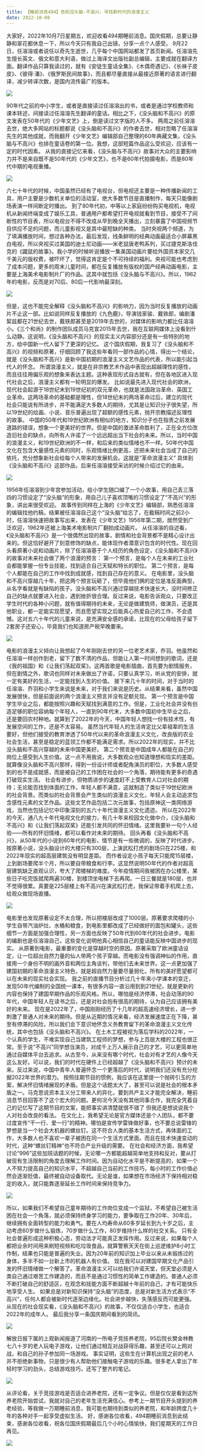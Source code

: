 ```yaml
---
title: 【睡前消息494】告别没头脑-不高兴，寻找新时代的浪漫主义
date: 2022-10-08
---
```



大家好，2022年10月7日星期五，欢迎收看494期睡前消息。国庆假期，总要让静静和翠花都休息一下，所以今天只有我自己出镜，分享一点个人感受。
9月22日，任溶溶或者说任以奇先生逝世，几乎每个中国网站都发了首页新闻。任溶溶先生擅长英文、俄文和意大利语，做过上海译文出版社副总编辑，主要成就在翻译方面。翻译作品只算我读过的，就有《安徒生童话全集》、《木偶奇遇记》、《长袜子皮皮》、《彼得·潘》、《俄罗斯民间故事》，而且都尽量直接从最接近原著的语言进行翻译，减少转译次数，是国内流传最广的版本。

![](/images/btnews/0401_0500/0494/1754824c-e5df-496e-b95b-ec2a2f17ea40.webp)



90年代之前的中小学生，或者是直接读过任溶溶出的书，或者是通过学校教师和课本转述，间接读过任溶溶先生翻译的童话。相比之下，《没头脑和不高兴》的原文发表在50年代的《少年文艺》上，倒是读过文字版的人不多。
两周之前任溶溶去世，绝大多网站的标题都说《没头脑和不高兴》的作者去世，相对忽略了任溶溶先生的其他成就，而我翻开《少年文艺》编辑部自己整理的60年典藏文集，《没头脑与不高兴》也排在童话卷的第一位。我想，这部短篇作品这么受欢迎，应该有一定的时代因素。
从我的直接记忆来看，《没头脑与不高兴》故事对大众的主要影响力并不是来自既不是50年代的《少年文艺》，也不是60年代拍摄电影，而是80年代中期的电视重播。

![](/images/btnews/0401_0500/0494/157e9878-dd6d-4f83-8572-f746ec54ce28.webp)



六七十年代的时候，中国虽然已经有了电视台，但电视还主要是一种传播新闻的工具，用户主要是少数机关单位的活动室，绝大多数节目是直播制作，每天只能像剧场表演一样间断定时播出。
到了80年代初，中等以上家庭纷纷购买电视机，电视机从新闻终端变成了娱乐工具，普通用户都希望打开电视就看到节目，接受不了间断性的节目表，所以电视台不得不改成从早到晚全天播出，立刻暴露了中国视频节目供应不足的问题，而儿童影视又是其中最短缺的种类。
当时央视两个频道，为了填满播放时间，想过各种办法，最后发现，线条鲜明的经典动画最适合小屏幕黑白电视，所以央视买过美国的迪士尼动画——米老鼠唐老鸭系列，买过捷克斯洛伐克的《鼹鼠的故事》。我小学的时候听说播放一集美国动画片要给外国资本家交几千美元的版权费，被吓坏了，觉得这肯定是个不可持续的福利。央视可能也考虑到了成本问题，更多的周末儿童时间，都在反复播放有版权的国产经典动画电影，主要是上海美术电影制片厂的作品。这其中就包括《没头脑与不高兴》。所以，1962年的电影，反而是对70后、80后一代影响最深刻。

![](/images/btnews/0401_0500/0494/0c178dcd-19f1-4544-821f-ab3269f5a137.webp)



但是，这也不能完全解释《没头脑和不高兴》的影响力，因为当时反复播放的动画片不止这一部。比如说同样反复播放的《九色鹿》，导演钱家骏、戴铁郎，编剧潘絜兹都在21世纪去世，戴铁郎甚至是2019年去世的，对媒体的影响力都比任溶溶小。《三个和尚》的制作团队成员马克宣2015年去世，我在互联网媒体上没看到什么动静。这说明，《没头脑和不高兴》的现实主义内容部分还是有一些特别的地方，给中国新一代人留下了更深的记忆。
这个国庆假期，我复习了《没头脑和不高兴》的视频和原著，仔细回顾了我这些年看同一部作品的心情，得出一个结论，就是《没头脑和不高兴》是新中国初期的浪漫主义文艺作品的代表，所以能引起当代人的怀念。
所谓浪漫主义，就是在非宗教艺术作品中表现出超越理性的感性，而且往往用偏乐观的想象来表达主题。这种表现形式自古就有，但在各地区进入现代社会之后，浪漫主义都有一轮明显的爆发。
比如说最先进入现代社会的欧洲，现代社会起源于18世纪末到19世纪初的双元革命，也就是法国政治革命、英国工业革命。这两场革命的基础都是理性，但18世纪末的两场革命过后，建立的现代社会只能说有所进步，并不能满足大多数人的期待，尤其是让知识分子很失望，所以19世纪的绘画、小说、音乐普遍出现了超额的感性元素，抛开宗教描述反理性的故事。
中国的50年代和19世纪欧洲有相似的地方，知识分子也在指责之前发展道路的错误，想象一个更美好的世界。但是中国的激进革命胜利了，正在全方位改造旧社会的缺点，向所有人许诺了一个远远超出当下社会的未来。所以，当时中国的浪漫主义，和19世纪欧洲的不一样，和后来的类似情绪也不一样。50年代中国文化在包含大量感性元素的同时，乐观情绪比例更高，还把未来社会当成了自己的依托，充分想象新社会给每个人带来的发展机会。这就是“革命浪漫主义”
具体到《没头脑和不高兴》这部作品，后来任溶溶接受采访的时候介绍过它的由来。

![](/images/btnews/0401_0500/0494/b6661572-69f0-4957-b97e-e6d9b29eb646.webp)



1956年任溶溶到少年宫参加活动，给小学生随口编了一个小故事，用自己丢三落四的习惯设定了“没头脑”的形象，用自己儿子喜欢顶嘴的习惯设定了“不高兴”的形象，讲出来很受欢迎。
故事传到同样在上海的《少年文艺》编辑部，熟悉任溶溶的编辑找他约稿，结果被任溶溶自己这个“没头脑”给忘了，在截稿时间之前2小时，任溶溶快速把故事写出来，发表在《少年文艺》1956年第二期，居然受到广泛欢迎，1962年还被上海美术电影制片厂翻拍成动画片。
从任溶溶的自述看，《没头脑和不高兴》是一个很偶然出现的故事，剧情和社会背景都不是精心设计出来的。但这恰好避开了刻意修饰的缺点，能体现作者潜意识包含的时代性。现在回头看原著小说和动画片，除了任溶溶基于个人经历的角色设定，《没头脑和不高兴》的故事对未来社会做了两个浪漫的预言：
第一个预言，是每个人在未来的工业社会都能掌握一份专业技能，找到适合自己天赋和特长的职位。
第二个预言，是每个人都能在自己的工作中找到成就感，找到自己存在的意义。
在电影里，没头脑和不高兴穿越几十年，把这两个预言玩砸了，但毕竟他们俩的定位是准反面典型，从名字看就是有缺陷的孩子。没头脑和不高兴通过穿越技术快速长大，没时间修正自己的缺点就要进入社会，遇到挫折很合理。反过来说，电影告诉观众，只要改正学生时代的各种小问题，就有值得期待的未来，无论是做建筑师，做演员，还是其他职业，都一定能实现愿望，而且愿望实现之后能真心热爱自己的工作，不会遗憾。这对五六十年代的儿童来说，是充满安全感的承诺，比现在的父母给孩子留下2套房子还安心，毕竟我们也知道房产税早晚要来。

![](/images/btnews/0401_0500/0494/9802fde0-05ad-41d3-a568-99a7c7b7d22c.webp)

电影的浪漫主义倾向让我想起了今年刚刚去世的另一位老艺术家，乔羽。他虽然和任溶溶一样创作到老，留下了数不清的作品，但能让人第一时间想到的歌词，还是《我的祖国》和《让我们荡起双桨》。这两首歌是电影插曲，首先要为剧情服务，但在剧情之外，歌词也同样对未来做出了许诺，只要认真学习，听从党的安排，就一定有美好的生活，一定能找到人生的价值。
接下来几十年的时间，对于当时的任溶溶、乔羽和小学生来说是未来，对于我们来说是历史。从结果来看，虽然中国发展很快，但是前面说的两个浪漫主义预言并没有足额兑现。
第一个预言是中国学生毕业之后，都能按照兴趣和天赋找到满意的工作。但是，工业化社会并没有创造足够的职位容纳每个年轻人，一直到90年代末，大多数中国初中生毕业之后，还是要回农村种地。就算到了2022年的今天，中国年轻人想找一份有技术性，有发展空间的工作，还是不太容易。
虽然当代年轻人的生活肯定比父辈祖辈的生活要好，但他们接受的教育渗透了50年代以来的革命浪漫主义文化，改良版的农业社会生活，甚至是稳定的蓝领工作都不能满足需求。所以2022年的现实，并不比没头脑和不高兴穿越的未来中国更美好。
第二个预言是中国成年人都能在自己的岗位上感受到人生价值。这一点不用我说，大多数观众也知道理想和现实的差距。就算像没头脑和不高兴那样，得到一份设计师或者配角演员的职位，大多数人感受到的也不是成就感，而是被自己的工作困在社会的一个角落，期待能有更多的奇遇打破现实生活。
社会有进步，但物质进步的速度赶不上受教育人口对社会的期待；无论能否找到体面的工作，年轻人都不满意，这就制造了类似于19世纪欧洲的社会背景。而类似的社会背景会产生类似的浪漫主义文化，年轻人会主动追求包含感性元素的文艺作品。这些文艺作品包括二次元故事，包括原神这一类网络游戏，当然也包括记忆中印象深刻的五六十年代浪漫主义文化遗迹。
所以在2022年的今天，通八九十年代电视文化的接力，有几十年来校园文化做中介，《没头脑和不高兴》和《让我们荡起双桨》还能引发共同的怀旧情绪。这里我要补一句个人经验——所有的怀旧情绪，都可以看作对未来的期待。
回头再看《没头脑和不高兴》，从50年代的小说到60年代的电影，情节是有一些微调的，反映了时代进步。按原著小说，没头脑设计的大楼只有300层，上演武松打虎的剧场只在225楼，和2022年现实的超高层建筑没有明显差距。
而作者设定小孩子每天只能爬15层楼，上到剧场要爬半个月，所以要自带粮食和行李。这显然说明50年代的作者对超高层建筑缺乏直观认识，夸大了爬楼梯的难度。今年疫情期间我被困在办公楼里，某些日子吃完饭就爬两遍30楼，到楼顶坐电梯下去再爬。一日三餐就是180层，也并不觉得很累。真要是225层楼上有不高兴在演武松打虎，我保证带着手机爬上去，给观众做现场直播。

![](/images/btnews/0401_0500/0494/a7ab5da5-eac5-49a6-b738-4c7e1bf5d31b.webp)



电影里也发现原著设定不太合理，所以把楼层改成了1000层。原著要求爬楼的小学生自带汽油炉灶、水桶和粮食，到电影里都改成了已经做好的面包和罐头，这些细节一方面是加强合理性，另一方面也反映了50年代到60年代的社会进步。电影的编剧也是任溶溶自己，这些变化说明他真心相信自己的童话能反映中国进步的现实。
从原著到电影，最重要的变化是穿越时空的原因。原著采取了欧洲童话设定，让一位超出自然力量的仙人带两个孩子穿越。而电影没有强调神仙的作用，直接用一个身份不明的画外音和两位主角谈判，带他们去未来世界。这一点更加强了建国初期的革命浪漫主义特色，就是超自然力量要尽量弱化，所有的美好愿望都可以在未来的现实社会实现。
我之前的直播节目分析过几十年来小学课本的变迁，发现50年代编制的全国统一课本，有很多内容一直沿用到到21世纪，就是更新的内容也保持了建国早期作品的乐观风格。所以，哪怕是经济停滞，社会动荡的90年代，中国年轻人在读书之后，还是对社会抱有很高的期待，认为自己应该拥有美好的未来。
现在是2022年了，中国刚刚经历了十几年的超高速经济增长，进一步刺激了普通人对未来的期待。但是从近期的情况来看，经济发展速度正在下降，甚至有停滞的风险，所以我们会下意识地怀念义务教育留下的革命浪漫主义文化传统，其中也包括《没头脑和不高兴》。
在土木工程被视为落后学科的2022年，一个认真的学生，不难实现自己当建筑工程师的梦想，参与上百层大楼的工程也很正常。至于说“不高兴”同学想当演员，对成千上万人展示自己的才艺，可以更简单地通过自媒体平台去追求。从古至今，从来没有哪个时代，社会对有才艺的人像今天这么友好。可以说，我们的时代在硬件上已经超越了《没头脑和不高兴》预计的未来。反过来说，中国中青年人普遍怀念一个更落后的时代，说明我们还没有充分挖掘2022年世界的潜力。
按照往期节目的惯例，我应该在这里提一个抛砖引玉的方案，解决怀旧情绪展现的矛盾。但是这个话题太大了，甚至可以说是社会的根本矛盾之一。马克思说资本主义分工带来人的异化，要到共产主义才能完全解决，睡前消息节目回答不了这个宏大的问题。更何况今天没有其他同事合作，我完全凭着自己的记忆写了这期节目的文案，能把事实讲清楚就很不错了
但我还是想说说我个人对社会改良的看法。
在文化上，我希望无论是官方媒体还是个人团队，都不要过度宣传“干一行、爱一行”的精神。哪怕是宣传学雷锋做好事，也不要总说雷锋的梦想是当一个社会大机器的螺丝钉。这不符合人类的基本生活方式，再体面的工作，大多数人也不喜欢一辈子被困在同一个生活方式里面。而且在技术快速变动的时代，这种“螺丝钉精神”也不符合产业升级的需要。
在社会和经济方面，我希望讨论“996”这些加班话题的时候，无论哪一方都能超越简单地支持和反对，要从打破现有生活限制的角度去理解工作时间。因为自动化水平是不断提高的，如果一个人不努力提高自己的知识水平，不超越自己当前的工作技巧，每小时的工作价值必然会逐渐贬值，最终被自动设备取代。无论是谁，如果想在市场经济下保持相对稳定的收入，就只能靠逐渐延长工作时间来保持竞争力。

![](/images/btnews/0401_0500/0494/f3acd302-0155-414e-98f1-e6ae464e72cf.webp)



所以，如果我们不希望自己童年期待的工作岗位变成一个监狱，不希望自己被生活困在社会一个角落，就必须保持终身学习的能力，要争取在工作20年、30年后，继续拥有全面转型的能力和勇气。要在人均寿命从60多岁延长到九十岁之后，主动考虑60岁做什么锻炼，70岁做什么工作，80岁维持什么样的社交关系。
只有全社会普遍形成这种积极心态，劳动法才可能真正发挥作用。反过来说，如果每个人都把业余时间用来刷短视频和吃垃圾食品，就算警察天天在街上巡逻维护8小时工作制，结果也只能是普遍的失业。因为20年前的知识加上毕业以来从未锻炼过的身体，多半不如一台新上市的机器人有价值。
现在我可以对建国早期文化产品引发的怀旧情绪做一个解答了。革命浪漫主义可以给我们许诺天堂，但天堂必须是人类自己通过艰苦工作建造的，而且不是通过习惯性的简单工作建造的。普通人必须不断打破自己的舒适区，在观念和技能方面不断超越十年前的自己，才有可能快乐地享受人生。
如果总是对新知识保持“没头脑”的态度，总是对新生活方式表示“不高兴“，任何人都会被新时代逐渐边缘化。社会进步越快，失落感反而可能更强。从现在的社会现实看，《没头脑和不高兴》的故事，不仅仅适合小学生，也适合2022年的成年人。
最后我分享一条国庆期间看到的简讯。


![](/images/btnews/0401_0500/0494/dd9c8d56-7c16-4327-98ec-76edaf0cb856.webp)



解放日报下属的上观新闻报道了河南的一所电子竞技养老院，95后院长樊金林教七八十岁的老人玩电子游戏，让他们通过相互对战获得乐趣，甚至还可以上网对战，和自己的孙子参加同一场游戏。
事实证明，这些生在计算机出现之前的老人并不拒绝新事物，只是很少有人帮助他们接触电子游戏的乐趣。很多老人拿出了年轻时学习的劲头，总结游戏技巧，还写了整齐的笔记。

![](/images/btnews/0401_0500/0494/bc46cf1d-a340-4e11-87fc-d821b2a4a664.webp)



从评论看，关于竞技游戏是否适合进养老院，还有一定争议。但是仅仅是看到这所养老院开始尝试，我就对自己的老年生活充满信心。参考上一期节目开头提到的养老经验，等我做一万期睡前消息，我可能也期待到类似的养老院，和年龄跨度几十年的各种对手一起享受虚拟生活。
好，感谢各位收看，494期睡前消息到此结束，感谢各位收看，祝各位国庆假期最后几个小时心情愉快，我们星期天的工作日再见。

![](/images/btnews/0401_0500/0494/7bf8a4f2-d613-4050-98a2-a8d713caca8f.webp)

